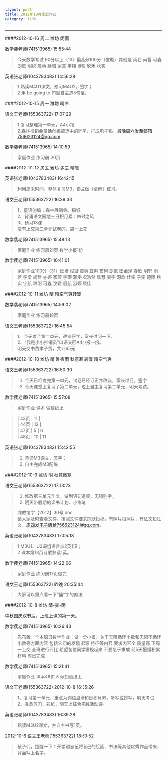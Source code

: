 ```yaml
---
layout: post
title: 2012年10月家庭作业
category: life
---
```



---

####2012-10-16  周二 潍坊 阴雨

数学裴老师(741513965)  15:55:44

> 今天数学考试 90分以上（13）最高分100分（俊璇）其他是 雨若 尚哲 可鑫 朗歌 明锐 晨萌 延培 家萱 宇翔 博毅 欣禾 秋实  

英语张老师(1043783483)  14:56:28

>1 熟读M4U1课文，预习M4U2，签字；  
>2 用 be going to 句型自主造5句话。


####2012-10-15  周一 潍坊 晴冷

语文王老师(155363722) 17:07:29 

>1.复习整理第一单元，A4小报  
>2.森林推销会童话创编被选中的同学，打成电子稿，最晚周六发至邮箱756623124@qq.com

数学裴老师(741513965) 14:10:59 

>家庭作业  练习册 20页



####2012-10-12  周五 潍坊  多云  晴暖

英语张老师(1043783483)  16:42:15

>利用周末时间，整体复习M3，自主做《全解》练习。

语文王老师(155363722)  16:39:33

>1、童话创编：森林展销会。稿纸  
>2、背诵语文园地三日积月累：四时之风  
>3、预习13课  
>没有上交第二单元试卷的，周一上交  

数学裴老师(741513965)  15:48:13

>家庭作业  练习册21页  数学小报1份

数学裴老师(741513965) 10:41:01 

>家庭作业100分（31）延培 俊璇 晨萌 宜男 艺珂 朗歌 田金泽 春欣 明轩 雨若 宇梁 尚哲 亦婷 家萱 宇琛 雅雯 祝浩然 欣慧 昊宇 源欣 佳雯 子雯 楚晖 秋实 宇航 璐阳 可鑫 汶君 启航 淑婷 颖佳

####2012-10-11  潍坊  晴  晴空气爽转暖

数学裴老师(741513965) 14:59:02 

>家庭作业 练习册18页

语文王老师(155363722)  16:45:54

>1、今天考了第二单元，改错签字，家长过问一下。  
>2、“我是小小推销员”口语交际A4小报一份。  
>明天交书费本子费，共计65元



####2012-10-10  潍坊  晴  昨夜雨 秋意寒 转暖 晴空气爽

语文王老师(155363722)  16:50:30

> 1. 今天已经考完第一单元，试卷已经订正并改错，家长过目，签字   
> 2. 今天课堂上复习了第二单元，晚上自主复习第二单元，明天考试。

数学裴老师(741513965)  15:57:08

>家庭作业  课本 做信纸上  

> | 43页 | 11 |   
> | 44页 | 12 |   
> | 47页 | 5  | 6   
> | 48页 | 10 | 11   

英语张老师(1043783483) 15:42:55 

> 1. 背诵M3课文，签字；  
> 2. 自主完成M3配练



####2012-10-9  潍坊  阴  秋意微寒

语文王老师(155363722)  17:13:23

> 1. 修改第三单元作文，做到语句通顺，无错别字。   
> 2. 明天带假期的读书计划、小练笔

>潍教馆字【2012】30号.doc  
>请大家及时查看文件，按照文件要求踊跃投稿，有照片投照片，有征文投征文，周四发电子版给756623124@qq.com。

英语张老师(1043783483)  17:05:18

>1 M3U1、U2词组语言点2英1汉；  
>2 课本第13页诗歌熟读1英。

数学裴老师(741513965) 14:22:06 

>家庭作业 练习册17页做完 

语文王老师(155363722) 昨晚 20:35:44 

>大家可以重点看一下“囍”字的剪法


####2012-10-8  潍坊  晴-雾-阴

中秋国庆双节后，上班上课的第一天。

数学裴老师(741513965) 10:26:43 

>先布置一个本周日数学作业：做一份小报，关于无限循环小数和无限不循环小数等方面内容 包括它们的发现 起源 特征等内容 要求内容全 质量高 下周一上交 全班进行评比 希望各位同学重视起来 不要急于求成 前5天慢慢积累材料 周日完成
 
数学裴老师(741513965) 15:21:41 

>家庭作业 课本48页 8  做到信纸上
 


语文王老师(155363722) 2012-10-8 16:35:26

>1、复习第一单元，重点为词语盘点和日积月累，听写或抄写，明天考试  
>2、准备剪刀，彩纸，明天上综合实践活动课。

英语张老师(1043783483)  16:39:28

>熟读M3U2课文，并自主书写1英。


2012-10-6  语文王老师(155363722) 18:50:52 

>孩子们，提醒一下：开学别忘记将自己的绘画、书法等其他优秀作品带来，背面写上名字。


